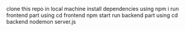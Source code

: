 clone this repo in local machine
install dependencies using npm i
run frontend part using
cd frontend
npm start
run backend part using
cd backend
nodemon server.js
